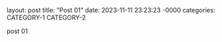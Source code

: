 layout: post
title: "Post 01"
date: 2023-11-11 23:23:23 -0000
categories: CATEGORY-1 CATEGORY-2

post 01
